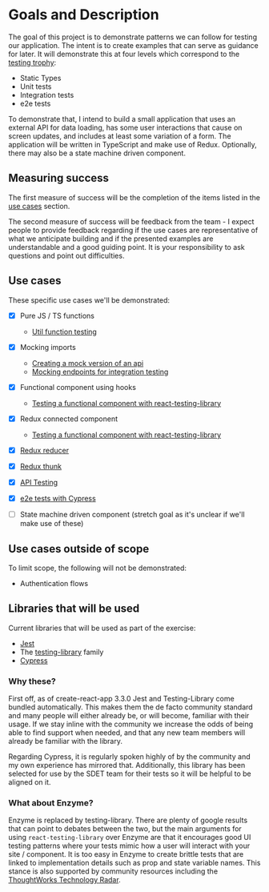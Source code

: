 # Goals and Description

The goal of this project is to demonstrate patterns we can follow for testing our application. The intent is to create examples that can serve as guidance for later. It will demonstrate this at four levels which correspond to the [testing trophy](https://kentcdodds.com/blog/write-tests):

- Static Types
- Unit tests
- Integration tests
- e2e tests

To demonstrate that, I intend to build a small application that uses an external API for data loading, has some user interactions that cause on screen updates, and includes at least some variation of a form. The application will be written in TypeScript and make use of Redux. Optionally, there may also be a state machine driven component.

## Measuring success

The first measure of success will be the completion of the items listed in the [use cases](#use-cases) section.

The second measure of success will be feedback from the team - I expect people to provide feedback regarding if the use cases are representative of what we anticipate building and if the presented examples are understandable and a good guiding point. It is your responsibility to ask questions and point out difficulties.

## Use cases

These specific use cases we'll be demonstrated:

- [x] Pure JS / TS functions

  - [Util function testing](./src/features/CatCollector/utils.test.ts)

- [x] Mocking imports

  - [Creating a mock version of an api](./src/features/CatCollector/api/__mocks__/cats.ts)
  - [Mocking endpoints for integration testing](./src/App.test.tsx)

- [x] Functional component using hooks

  - [Testing a functional component with react-testing-library](./src/features/CatCollector/CatCollector.test.tsx)

- [x] Redux connected component

  - [Testing a functional component with react-testing-library](./src/features/CatCollector/CatCollector.test.tsx)

- [x] [Redux reducer](./src/features/CatCollector/redux.test.ts)

- [x] [Redux thunk](./src/features/CatCollector/redux.test.ts)

- [x] [API Testing](./src/features/CatCollector/api/cats.test.ts)

- [x] [e2e tests with Cypress](./cypress/integration/catCollector.spec.js)

- [ ] State machine driven component (stretch goal as it's unclear if we'll make use of these)

## Use cases outside of scope

To limit scope, the following will not be demonstrated:

- Authentication flows

## Libraries that will be used

Current libraries that will be used as part of the exercise:

- [Jest](https://jestjs.io/)
- The [testing-library](https://testing-library.com/) family
- [Cypress](https://www.cypress.io/)

### Why these?

First off, as of create-react-app 3.3.0 Jest and Testing-Library come bundled automatically. This makes them the de facto community standard and many people will either already be, or will become, familiar with their usage. If we stay inline with the community we increase the odds of being able to find support when needed, and that any new team members will already be familiar with the library.

Regarding Cypress, it is regularly spoken highly of by the community and my own experience has mirrored that. Additionally, this library has been selected for use by the SDET team for their tests so it will be helpful to be aligned on it.

### What about Enzyme?

Enzyme is replaced by testing-library. There are plenty of google results that can point to debates between the two, but the main arguments for using `react-testing-library` over Enzyme are that it encourages good UI testing patterns where your tests mimic how a user will interact with your site / component. It is too easy in Enzyme to create brittle tests that are linked to implementation details such as prop and state variable names. This stance is also supported by community resources including the [ThoughtWorks Technology Radar](https://www.thoughtworks.com/radar/languages-and-frameworks?blipid=201904035).
